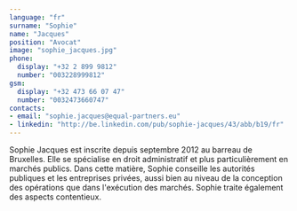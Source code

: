 ```yaml
---
language: "fr"
surname: "Sophie"
name: "Jacques"
position: "Avocat"
image: "sophie_jacques.jpg"
phone:
  display: "+32 2 899 9812"
  number: "003228999812"
gsm:
  display: "+32 473 66 07 47"
  number: "0032473660747"
contacts:
- email: "sophie.jacques@equal-partners.eu"
- linkedin: "http://be.linkedin.com/pub/sophie-jacques/43/abb/b19/fr"
---
```

Sophie Jacques est inscrite depuis septembre 2012 au barreau de Bruxelles. Elle se spécialise en droit administratif et plus particulièrement en marchés publics. Dans cette matière, Sophie conseille les autorités publiques et les entreprises privées, aussi bien au niveau de la conception des opérations que dans l'exécution des marchés. Sophie traite également des aspects contentieux.